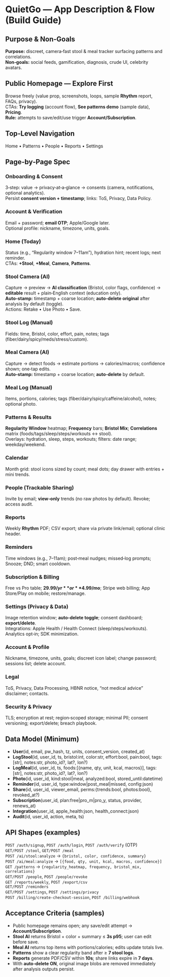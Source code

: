 
# QuietGo — App Description & Flow (Build Guide)

## Purpose & Non‑Goals
**Purpose:** discreet, camera‑fast stool & meal tracker surfacing patterns and correlations.  
**Non‑goals:** social feeds, gamification, diagnosis, crude UI, celebrity avatars.

## Public Homepage — Explore First
Browse freely (value prop, screenshots, loops, sample **Rhythm** report, FAQs, privacy).  
CTAs: **Try logging** (account flow), **See patterns demo** (sample data), **Pricing**.  
**Rule:** attempts to save/edit/use trigger **Account/Subscription**.

## Top‑Level Navigation
Home • Patterns • People • Reports • Settings

## Page‑by‑Page Spec
### Onboarding & Consent
3‑step: value → privacy‑at‑a‑glance → consents (camera, notifications, optional analytics).  
Persist **consent version + timestamp**; links: ToS, Privacy, Data Policy.

### Account & Verification
Email + password; **email OTP**; Apple/Google later.  
Optional profile: nickname, timezone, units, goals.

### Home (Today)
Status (e.g., “Regularity window 7–11am”), hydration hint; recent logs; next reminder.  
CTAs: **+Stool**, **+Meal**, **Camera**, **Patterns**.

### Stool Camera (AI)
Capture → preview → **AI classification** (Bristol, color flags, confidence) → **editable** result + plain‑English context (education only).  
**Auto‑stamp:** timestamp + coarse location; **auto‑delete original** after analysis by default (toggle).  
Actions: Retake • Use Photo • Save.

### Stool Log (Manual)
Fields: time, Bristol, color, effort, pain, notes; tags (fiber/dairy/spicy/meds/stress/custom).

### Meal Camera (AI)
Capture → detect foods → estimate portions → calories/macros; confidence shown; one‑tap edits.  
**Auto‑stamp:** timestamp + coarse location; **auto‑delete** by default.

### Meal Log (Manual)
Items, portions, calories; tags (fiber/dairy/spicy/caffeine/alcohol), notes; optional photo.

### Patterns & Results
**Regularity Window** heatmap; **Frequency** bars; **Bristol Mix**; **Correlations** matrix (foods/tags/sleep/steps/workouts ↔ stool).  
Overlays: hydration, sleep, steps, workouts; filters: date range; weekday/weekend.

### Calendar
Month grid: stool icons sized by count; meal dots; day drawer with entries + mini trends.

### People (Trackable Sharing)
Invite by email; **view‑only** trends (no raw photos by default). Revoke; access audit.

### Reports
Weekly **Rhythm** PDF; CSV export; share via private link/email; optional clinic header.

### Reminders
Time windows (e.g., 7–11am); post‑meal nudges; missed‑log prompts; Snooze; DND; smart cooldown.

### Subscription & Billing
Free vs Pro table; **$29.99/yr** or **$4.99/mo**; Stripe web billing; App Store/Play on mobile; restore/manage.

### Settings (Privacy & Data)
Image retention window; **auto‑delete toggle**; consent dashboard; **export/delete**.  
Integrations: Apple Health / Health Connect (sleep/steps/workouts).  
Analytics opt‑in; SDK minimization.

### Account & Profile
Nickname, timezone, units, goals; discreet icon label; change password; sessions list; delete account.

### Legal
ToS, Privacy, Data Processing, HBNR notice, “not medical advice” disclaimer; contacts.

### Security & Privacy
TLS; encryption at rest; region‑scoped storage; minimal PII; consent versioning; export/delete; breach playbook.

## Data Model (Minimum)
- **User**(id, email, pw_hash, tz, units, consent_version, created_at)  
- **LogStool**(id, user_id, ts, bristol:int, color:str, effort:bool, pain:bool, tags:[str], notes:str, photo_id?, lat?, lon?)  
- **LogMeal**(id, user_id, ts, foods:[{name, qty, unit, kcal, macros}], tags:[str], notes:str, photo_id?, lat?, lon?)  
- **Photo**(id, user_id, kind:stool|meal, analyzed:bool, stored_until:datetime)  
- **Reminder**(id, user_id, type:window|post_meal|missed, config:json)  
- **Share**(id, user_id, viewer_email, perms:{trends:bool, photos:bool}, revoked_at?)  
- **Subscription**(user_id, plan:free|pro_m|pro_y, status, provider, renews_at)  
- **Integration**(user_id, apple_health:json, health_connect:json)  
- **Audit**(id, user_id, action, meta, ts)

## API Shapes (examples)
`POST /auth/signup`, `POST /auth/login`, `POST /auth/verify` (OTP)  
`GET/POST /stool`, `GET/POST /meal`  
`POST /ai/stool:analyze` → `{bristol, color, confidence, summary}`  
`POST /ai/meal:analyze` → `[{food, qty, unit, kcal, macros, confidence}]`  
`GET /patterns` → `{regularity_heatmap, frequency, bristol_mix, correlations}`  
`GET/POST /people`, `POST /people/revoke`  
`GET /reports/weekly`, `POST /export/csv`  
`GET/POST /reminders`  
`GET/POST /settings`, `POST /settings/privacy`  
`POST /billing/create-checkout-session`, `POST /billing/webhook`

## Acceptance Criteria (samples)
- Public homepage remains open; any save/edit attempt → **Account/Subscription**.  
- **Stool AI** returns Bristol + color + summary ≤ **3s p95**; user can edit before save.  
- **Meal AI** returns top items with portions/calories; edits update totals live.  
- **Patterns** show a clear regularity band after ≥ **7 stool logs**.  
- **Reports** generate PDF/CSV within **10s**; share links expire in **7 days**.  
- With **auto‑delete ON**, original image blobs are removed immediately after analysis outputs persist.
